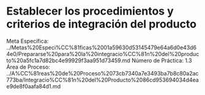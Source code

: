 # Establecer los procedimientos y criterios de integración del producto

Meta Específica: ../Metas%20Especi%CC%81ficas%2001a59630d53145479e64a6d0e43d64e0/Prepararse%20para%20la%20integracio%CC%81n%20del%20producto%20a5fc1a7d82bc4e99929f3aa951d73459.md
Número de Práctica: 1.3
Área de Proceso: ../A%CC%81reas%20de%20Proceso%2073cb7340a7e3493ba7b8c80a2ac773ba/Integracio%CC%81n%20del%20Producto%2086cd953694034d4eae9de8f0aafa84d1.md